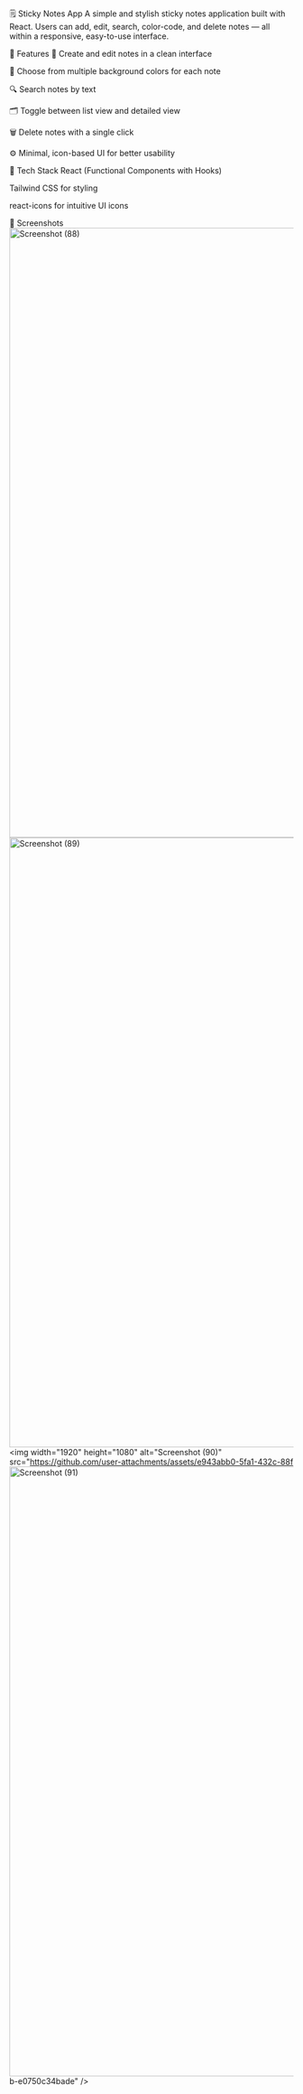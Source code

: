
🗒️ Sticky Notes App
A simple and stylish sticky notes application built with React. Users can add, edit, search, color-code, and delete notes — all within a responsive, easy-to-use interface.

🚀 Features
📝 Create and edit notes in a clean interface

🎨 Choose from multiple background colors for each note

🔍 Search notes by text

🗂️ Toggle between list view and detailed view

🗑️ Delete notes with a single click

⚙️ Minimal, icon-based UI for better usability

🧱 Tech Stack
React (Functional Components with Hooks)

Tailwind CSS for styling

react-icons for intuitive UI icons

📸 Screenshots
<img width="1920" height="1080" alt="Screenshot (88)" src="https://github.com/user-attachments/assets/33205a06-6cfd-402b-8e55-6d757beea5b6" />
<img width="1920" height="1080" alt="Screenshot (89)" src="https://github.com/user-attachments/assets/06e954b4-9a99-4ee6-831a-fb6b2a7fe4c6" />
<img width="1920" height="1080" alt="Screenshot (90)" src="https://github.com/user-attachments/assets/e943abb0-5fa1-432c-88f<img width="1920" height="1080" alt="Screenshot (91)" src="https://github.com/user-attachments/assets/f26539f0-3fc2-4bb1-90a0-3021ed7cb4d1" />
b-e0750c34bade" />
